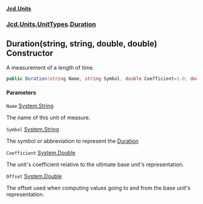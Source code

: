 #### [Jcd.Units](index.md 'index')
### [Jcd.Units.UnitTypes](Jcd.Units.UnitTypes.md 'Jcd.Units.UnitTypes').[Duration](Jcd.Units.UnitTypes.Duration.md 'Jcd.Units.UnitTypes.Duration')

## Duration(string, string, double, double) Constructor

A measurement of a length of time.

```csharp
public Duration(string Name, string Symbol, double Coefficient=1.0, double Offset=0.0);
```
#### Parameters

<a name='Jcd.Units.UnitTypes.Duration.Duration(string,string,double,double).Name'></a>

`Name` [System.String](https://docs.microsoft.com/en-us/dotnet/api/System.String 'System.String')

The name of this unit of measure.

<a name='Jcd.Units.UnitTypes.Duration.Duration(string,string,double,double).Symbol'></a>

`Symbol` [System.String](https://docs.microsoft.com/en-us/dotnet/api/System.String 'System.String')

The symbol or abbreviation to represent the [Duration](Jcd.Units.UnitTypes.Duration.md 'Jcd.Units.UnitTypes.Duration')

<a name='Jcd.Units.UnitTypes.Duration.Duration(string,string,double,double).Coefficient'></a>

`Coefficient` [System.Double](https://docs.microsoft.com/en-us/dotnet/api/System.Double 'System.Double')

The unit's coefficient relative to the ultimate base unit's representation.

<a name='Jcd.Units.UnitTypes.Duration.Duration(string,string,double,double).Offset'></a>

`Offset` [System.Double](https://docs.microsoft.com/en-us/dotnet/api/System.Double 'System.Double')

The offset used when computing values going to and from the base unit's representation.
